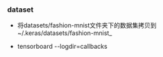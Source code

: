 ### dataset
* 将datasets/fashion-mnist文件夹下的数据集拷贝到 ~/.keras/datasets/fashion-mnist_

* tensorboard --logdir=callbacks
